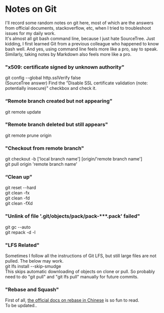 # Notes on Git
I'll record some random notes on git here, most of which are the answers from official documents, stackoverflow, etc, 
when I tried to troubleshoot issues for my daily work.  
It's almost all git bash command line, because I just hate SourceTree. 
Just kidding, I first learned Git from a previous colleague who happened to know bash well. 
And yes, using command line feels more like a pro, say to speak.
Similarly, taking notes by Markdown also feels more like a pro.
### "x509: certificate signed by unknown authority"
git config --global http.sslVerify false  
(SourceTree answer) Find the "Disable SSL certificate validation (note: potentially insecure)" checkbox and check it.
### “Remote branch created but not appearing”
git remote update
### "Remote branch deleted but still appears"
git remote prune origin
### "Checkout from remote branch"
git checkout -b ['local branch name'] [origin/'remote branch name']  
git pull origin 'remote branch name'
### “Clean up”
git reset --hard  
git clean -fx  
git clean -fd  
git clean -fXd  
### "Unlink of file '.git/objects/pack/pack-***.pack' failed"
git gc --auto  
git repack -d -l
### "LFS Related"
Sometimes I follow all the instructions of Git LFS, but still large files are not pulled. The below may work.  
git lfs install --skip-smudge  
This skips automatic downloading of objects on clone or pull. So probably need to do "git pull" and "git lfs pull" manually for future commits.
### "Rebase and Squash"
First of all, [the official docs on rebase in Chinese](https://git-scm.com/book/zh/v2/Git-%E5%88%86%E6%94%AF-%E5%8F%98%E5%9F%BA) is so fun to read.  
To be updated..  
